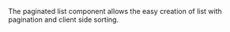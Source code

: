 The paginated list component allows the easy creation of list with pagination and client side sorting.
